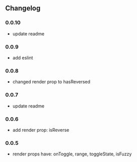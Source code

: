 ## Changelog

### 0.0.10
* update readme

### 0.0.9
* add eslint

### 0.0.8
* changed render prop to hasReversed

### 0.0.7
* update readme

### 0.0.6
* add render prop: isReverse

### 0.0.5
* render props have: onToggle, range, toggleState, isFuzzy
